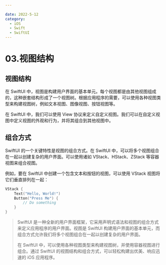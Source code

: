 ```yaml
---
 
date: 2022-5-12
category:
  - iOS
  - Swift
  - SwiftUI
---
```


# 03.视图结构

## 视图结构
在 SwiftUI 中，视图是构建用户界面的基本单元。每个视图都是由其他视图组成的，这种嵌套结构形成了一个视图树。根据应用程序的需要，可以使用各种视图类型来构建视图树，例如文本视图、图像视图、按钮视图等。<br>

在 SwiftUI 中，我们可以使用 View 协议来定义自定义视图。我们可以在自定义视图中定义视图的外观和行为，并将其组合到其他视图中。

## 组合方式
SwiftUI 的一个关键特性是视图的组合方式。在 SwiftUI 中，可以将多个视图组合在一起以创建复杂的用户界面。可以使用诸如 VStack、HStack、ZStack 等容器视图来组合视图。

例如，要在 SwiftUI 中创建一个包含文本和按钮的视图，可以使用 VStack 视图将它们垂直排列在一起：
``` swift
VStack {
    Text("Hello, World!")
    Button("Press Me") {
        // Do something
    }
}
```

>SwiftUI 是一种全新的用户界面框架，它采用声明式语法和视图的组合方式来定义应用程序的用户界面。视图是 SwiftUI 构建用户界面的基本单元，而组合方式允许我们将多个视图组合在一起以创建复杂的用户界面。
>
>在 SwiftUI 中，可以使用各种视图类型来构建视图树，并使用容器视图进行组合。通过 SwiftUI 的视图结构和组合方式，可以轻松构建出优美、响应迅速的 iOS 应用程序。

